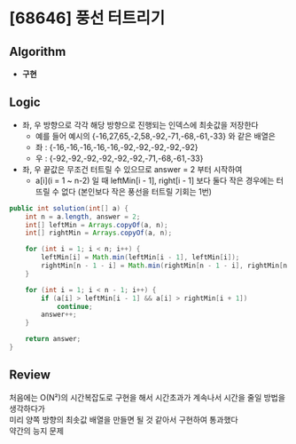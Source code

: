 # [68646] 풍선 터트리기
## Algorithm
- **구현**

## Logic
- 좌, 우 방향으로 각각 해당 방향으로 진행되는 인덱스에 최솟값을 저장한다
  - 예를 들어 예시의 {-16,27,65,-2,58,-92,-71,-68,-61,-33} 와 같은 배열은
  - 좌 : {-16,-16,-16,-16,-16,-92,-92,-92,-92,-92}
  - 우 : {-92,-92,-92,-92,-92,-92,-71,-68,-61,-33}
- 좌, 우 끝값은 무조건 터트릴 수 있으므로 answer = 2 부터 시작하여
  - a[i](i = 1 ~ n-2) 일 때 leftMin[i - 1], right[i - 1] 보다 둘다 작은 경우에는 터뜨릴 수 없다 (본인보다 작은 풍선을 터트릴 기회는 1번)

```java
public int solution(int[] a) {
    int n = a.length, answer = 2;
    int[] leftMin = Arrays.copyOf(a, n);
    int[] rightMin = Arrays.copyOf(a, n);

    for (int i = 1; i < n; i++) {
        leftMin[i] = Math.min(leftMin[i - 1], leftMin[i]);
        rightMin[n - 1 - i] = Math.min(rightMin[n - 1 - i], rightMin[n - i]);
    }

    for (int i = 1; i < n - 1; i++) {
        if (a[i] > leftMin[i - 1] && a[i] > rightMin[i + 1])
            continue;
        answer++;
    }

    return answer;
}
```

## Review
처음에는 O(N²)의 시간복잡도로 구현을 해서 시간초과가 계속나서 시간을 줄일 방법을 생각하다가  
미리 양쪽 방향의 최솟값 배열을 만들면 될 것 같아서 구현하여 통과했다  
약간의 능지 문제